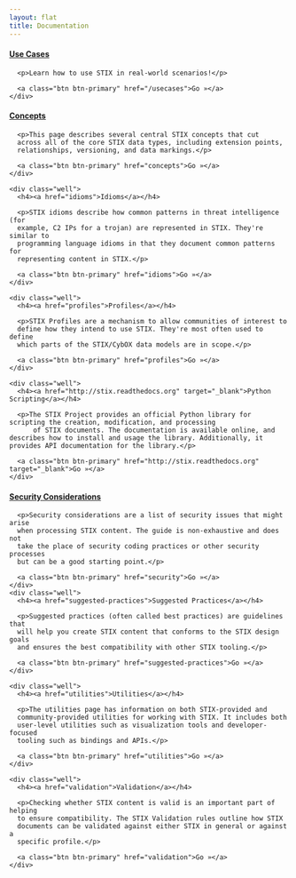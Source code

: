 ```yaml
---
layout: flat
title: Documentation
---
```


<div class="row">
  <div class="col-md-9">
    <div class="well">
      <h4><a href="/usecases">Use Cases</a></h4>

      <p>Learn how to use STIX in real-world scenarios!</p>

      <a class="btn btn-primary" href="/usecases">Go »</a>
    </div>
  </div>
</div>

<div class="row">
  <div class="col-md-6">
    <div class="well">
      <h4><a href="concepts">Concepts</a></h4>

      <p>This page describes several central STIX concepts that cut
      across all of the core STIX data types, including extension points,
      relationships, versioning, and data markings.</p>

      <a class="btn btn-primary" href="concepts">Go »</a>
    </div>

    <div class="well">
      <h4><a href="idioms">Idioms</a></h4>

      <p>STIX idioms describe how common patterns in threat intelligence (for
      example, C2 IPs for a trojan) are represented in STIX. They're similar to
      programming language idioms in that they document common patterns for
      representing content in STIX.</p>

      <a class="btn btn-primary" href="idioms">Go »</a>
    </div>

    <div class="well">
      <h4><a href="profiles">Profiles</a></h4>

      <p>STIX Profiles are a mechanism to allow communities of interest to
      define how they intend to use STIX. They're most often used to define
      which parts of the STIX/CybOX data models are in scope.</p>

      <a class="btn btn-primary" href="profiles">Go »</a>
    </div>

    <div class="well">
      <h4><a href="http://stix.readthedocs.org" target="_blank">Python Scripting</a></h4>

      <p>The STIX Project provides an official Python library for scripting the creation, modification, and processing
		  of STIX documents. The documentation is available online, and describes how to install and usage the library. Additionally, it provides API documentation for the library.</p>

      <a class="btn btn-primary" href="http://stix.readthedocs.org" target="_blank">Go »</a>
    </div>
  </div>

  <div class="col-md-6">
    <div class="well">
      <h4><a href="security">Security Considerations</a></h4>

      <p>Security considerations are a list of security issues that might arise
      when processing STIX content. The guide is non-exhaustive and does not
      take the place of security coding practices or other security processes
      but can be a good starting point.</p>

      <a class="btn btn-primary" href="security">Go »</a>
    </div>
    <div class="well">
      <h4><a href="suggested-practices">Suggested Practices</a></h4>

      <p>Suggested practices (often called best practices) are guidelines that
      will help you create STIX content that conforms to the STIX design goals
      and ensures the best compatibility with other STIX tooling.</p>

      <a class="btn btn-primary" href="suggested-practices">Go »</a>
    </div>

    <div class="well">
      <h4><a href="utilities">Utilities</a></h4>

      <p>The utilities page has information on both STIX-provided and
      community-provided utilities for working with STIX. It includes both
      user-level utilities such as visualization tools and developer-focused
      tooling such as bindings and APIs.</p>

      <a class="btn btn-primary" href="utilities">Go »</a>
    </div>

    <div class="well">
      <h4><a href="validation">Validation</a></h4>

      <p>Checking whether STIX content is valid is an important part of helping
      to ensure compatibility. The STIX Validation rules outline how STIX
      documents can be validated against either STIX in general or against a
      specific profile.</p>

      <a class="btn btn-primary" href="validation">Go »</a>
    </div>
  </div>
</div>
